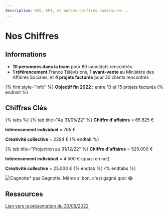 ```yaml
---
description: ROI, KPI, et autres chiffres numéraires...
---
```


# Nos Chiffres

## Informations

* **10 personnes dans la team** pour 80 candidats rencontrés
* **1 référencement** France Télévisions, **1 avant-vente** au Ministère des Affaires Sociales, et **4 projets facturés** pour 30 clients rencontrés

{% hint style="info" %}
**Objectif fin 2022 :** entre 10 et 15 projets facturés
{% endhint %}

## Chiffres Clés

{% tabs %}
{% tab title="Au 31/05/22" %}
**Chiffre d'affaires** = 65.825 €​

**Intéressement​ individuel** = 765 €​

**Créativité collective** = 2294 €​
{% endtab %}

{% tab title="Projection au 31/12/22" %}
**Chiffre d'affaires** = 525.000 €​

**Intéressement individuel** = 4.500 € (quasi en net)​

**Créativité​ collective** = 25.000 €​
{% endtab %}
{% endtabs %}

![Cagnotte\* pas Gagnotte. Même si bon, c'est gagné quoi 😂](<../../.gitbook/assets/Capture d’écran 2022-06-03 à 18.07.04.png>)

## Ressources

[Lien vers la présentation du 30/05/2022](https://yeitafr.sharepoint.com/:p:/s/Communaute/EdOaDx85pH5Cup5sgJYpsGQBNMAH7NMRgba51PKLCijl-w?e=6bOrdb)
